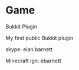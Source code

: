 Game
====

Bukkit Plugin

My first public Bukkit plugin

skype: eian.barnett

Minecraft ign: ebarnett
